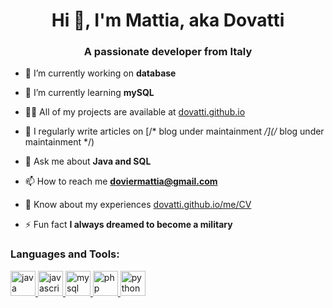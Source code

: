 
<h1 align="center">Hi 👋, I'm Mattia, aka Dovatti</h1>
<h3 align="center">A passionate developer from Italy</h3>

- 🔭 I’m currently working on **database**

- 🌱 I’m currently learning **mySQL**

- 👨‍💻 All of my projects are available at [dovatti.github.io](dovatti.github.io)

- 📝 I regularly write articles on [/* blog under maintainment */](/* blog under maintainment */)

- 💬 Ask me about **Java and SQL**

- 📫 How to reach me **doviermattia@gmail.com**

- 📄 Know about my experiences [dovatti.github.io/me/CV](dovatti.github.io/me/CV)

- ⚡ Fun fact **I always dreamed to become a military**

<h3 align="left">Languages and Tools:</h3>
<p align="left"> <a href="https://www.java.com" target="_blank"> <img src="https://devicons.github.io/devicon/devicon.git/icons/java/java-original-wordmark.svg" alt="java" width="40" height="40"/> </a> <a href="https://developer.mozilla.org/en-US/docs/Web/JavaScript" target="_blank"> <img src="https://devicons.github.io/devicon/devicon.git/icons/javascript/javascript-original.svg" alt="javascript" width="40" height="40"/> </a> <a href="https://www.mysql.com/" target="_blank"> <img src="https://devicons.github.io/devicon/devicon.git/icons/mysql/mysql-original-wordmark.svg" alt="mysql" width="40" height="40"/> </a> <a href="https://www.php.net" target="_blank"> <img src="https://devicons.github.io/devicon/devicon.git/icons/php/php-original.svg" alt="php" width="40" height="40"/> </a> <a href="https://www.python.org" target="_blank"> <img src="https://devicons.github.io/devicon/devicon.git/icons/python/python-original.svg" alt="python" width="40" height="40"/> </a> </p>

